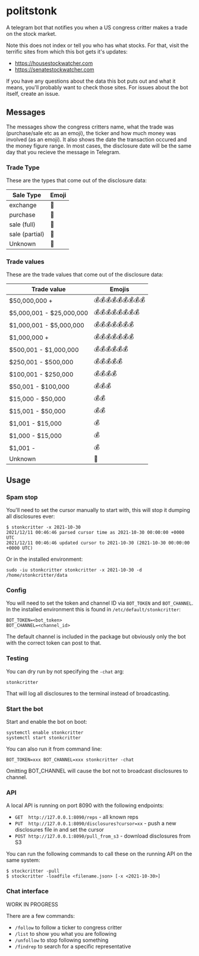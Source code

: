 # politstonk

A telegram bot that notifies you when a US congress critter makes a trade on the stock market.

Note this does not index or tell you who has what stocks.  For that, visit the terrific sites from which this bot gets it's updates:

* https://housestockwatcher.com
* https://senatestockwatcher.com

If you have any questions about the data this bot puts out and what it means, you'll probably want to check those sites.  For issues about the bot itself, create an issue.

## Messages

The messages show the congress critters name, what the trade was (purchase/sale etc as an emoji), the ticker and how much money was involved (as an emoji).  It also shows the date the transaction occured and the money figure range.  In most cases, the disclosure date will be the same day that you recieve the message in Telegram.

### Trade Type

These are the types that come out of the disclosure data:

| Sale Type | Emoji|
|---|---|
|exchange|🔁|
|purchase|🤑|
|sale (full)|🤮|
|sale (partial)|🤢|
|Unknown|🤷|

### Trade values

These are the trade values that come out of the disclosure data:

| Trade value | Emojis |
|---|---|
|$50,000,000 +|💰💰💰💰💰💰💰💰💰|
|$5,000,001 - $25,000,000|💰💰💰💰💰💰💰💰|
|$1,000,001 - $5,000,000|💰💰💰💰💰💰💰|
|$1,000,000 +|💰💰💰💰💰💰💰|
|$500,001 - $1,000,000|💰💰💰💰💰💰|
|$250,001 - $500,000|💰💰💰💰💰|
|$100,001 - $250,000|💰💰💰💰|
|$50,001 - $100,000|💰💰💰|
|$15,000 - $50,000|💰💰|
|$15,001 - $50,000|💰💰|
|$1,001 - $15,000|💰|
|$1,000 - $15,000|💰|
|$1,001 -|💰|
|Unknown|🙈|

## Usage

### Spam stop

You'll need to set the cursor manually to start with, this will stop it dumping all disclosures ever:

    $ stonkcritter -x 2021-10-30
    2021/12/11 00:46:46 parsed cursor time as 2021-10-30 00:00:00 +0000 UTC
    2021/12/11 00:46:46 updated cursor to 2021-10-30 (2021-10-30 00:00:00 +0000 UTC)

Or in the installed environment:

    sudo -iu stonkcritter stonkcritter -x 2021-10-30 -d /home/stonkcritter/data

### Config

You will need to set the token and channel ID via `BOT_TOKEN` and `BOT_CHANNEL`.  In the installed environment
this is found in `/etc/default/stonkcritter`:

    BOT_TOKEN=<bot_token>
    BOT_CHANNEL=<channel_id>

The default channel is included in the package but obviously only the bot with the correct token can post to that.

### Testing

You can dry run by not specifying the `-chat` arg:

    stonkcritter

That will log all disclosures to the terminal instead of broadcasting.

### Start the bot

Start and enable the bot on boot:

    systemctl enable stonkcritter
    systemctl start stonkcritter

You can also run it from command line:

    BOT_TOKEN=xxx BOT_CHANNEL=xxx stonkcritter -chat

Omitting BOT_CHANNEL will cause the bot not to broadcast disclosures to channel.

### API

A local API is running on port 8090 with the following endpoints:

* `GET  http://127.0.0.1:8090/reps` - all known reps
* `PUT  http://127.0.0.1:8090/disclosures?cursor=xx` - push a new disclosures file in and set the cursor
* `POST http://127.0.0.1:8090/pull_from_s3` - download disclosures from S3

You can run the following commands to call these on the running API on the same system:

    $ stockcritter -pull
    $ stockcritter -loadfile <filename.json> [-x <2021-10-30>]

### Chat interface

WORK IN PROGRESS

There are a few commands:

* `/follow` to follow a ticker to congress critter
* `/list` to show you what you are following
* `/unfollow` to stop following something
* `/findrep` to search for a specific representative
